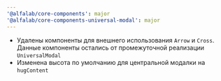 ```yaml
---
'@alfalab/core-components': major
'@alfalab/core-components-universal-modal': major
---
```


- Удалены компоненты для внешнего использования `Arrow` и `Cross`. Данные компоненты остались от промежуточной реализации `UniversalModal`
- Изменена высота по умолчанию для центральной модалки на `hugContent`
